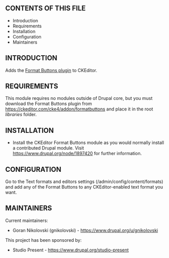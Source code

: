 CONTENTS OF THIS FILE
---------------------

 * Introduction
 * Requirements
 * Installation
 * Configuration
 * Maintainers


INTRODUCTION
------------

Adds the [Format Buttons plugin](https://ckeditor.com/cke4/addon/formatbuttons) to CKEditor.


REQUIREMENTS
------------

This module requires no modules outside of Drupal core, but you must download
the Format Buttons plugin from https://ckeditor.com/cke4/addon/formatbuttons
and place it in the root *libraries* folder.


INSTALLATION
------------

 * Install the CKEditor Format Buttons module as you would normally install a
   contributed Drupal module. Visit https://www.drupal.org/node/1897420 for
   further information.


CONFIGURATION
-------------

Go to the Text formats and editors settings (/admin/config/content/formats) and
add any of the Format Buttons to any CKEditor-enabled text format you want.


MAINTAINERS
-----------

Current maintainers:
 * Goran Nikolovski (gnikolovski) - https://www.drupal.org/u/gnikolovski

This project has been sponsored by:
 * Studio Present - https://www.drupal.org/studio-present
